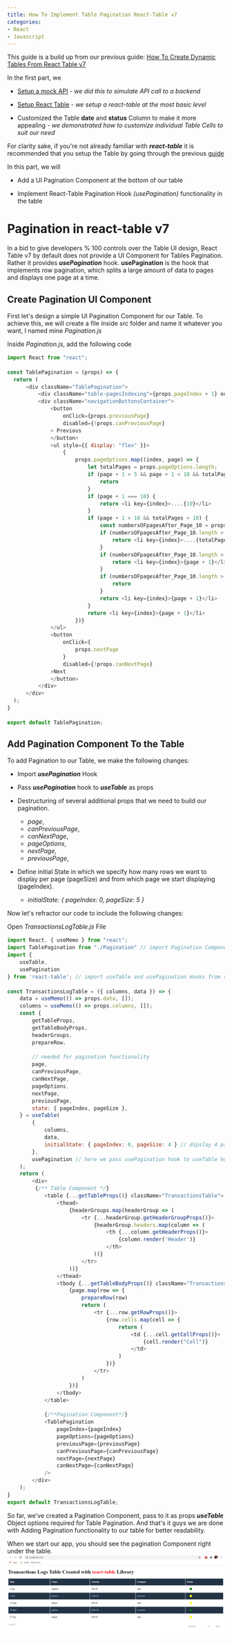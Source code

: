 ```yaml
---
title: How To Implement Table Pagination React-Table v7
categories:
- React
- Javascript
---
```


This guide is a build up from our previous guide: <span style="color: blue;"> [How To Create Dynamic Tables From React Table v7]( https://jidsfotech.github.io/codesmartly/React/Javascript/How-To-Create-Dynamic-Tables-From-React-Table-v7/) </span>


In the first part, we 
- [Setup a mock API](https://jidsfotech.github.io/codesmartly/Mock-API-in-React/json-server/How-To-Create-a-Mock-API-in-React/) - *we did this to simulate API call to a backend*

- [Setup React Table](https://jidsfotech.github.io/codesmartly/React/Javascript/How-To-Create-Dynamic-Tables-From-React-Table-v7/) - *we setup a react-table at the most basic level*
- Customized the Table **date** and **status** Column to make it more appealing - *we demonstrated how to customize individual Table Cells to suit our need*

For clarity sake, if you're not already familiar with ***react-table*** it is recommended that you setup the Table by going through the previous [guide]( https://jidsfotech.github.io/codesmartly/React/Javascript/How-To-Create-Dynamic-Tables-From-React-Table-v7/)  

In this part, we will
- Add a UI Pagination Component at the bottom of our table

- Implement  React-Table Pagination Hook *(usePagination)* functionality in the table 
<!-- more -->

# Pagination in **react-table** v7
In a bid to give developers % 100 controls over the Table UI design, React Table v7 by default does not provide a UI Component for Tables Pagination.
Rather it provides ***usePagination*** hook. **usePagination** is the hook that implements row pagination, which splits a large amount of data to pages and displays one page at a time.

## Create Pagination UI Component
 First let's design a simple UI Pagination Component for our Table. To achieve this, we will create a file inside *src* folder and name it whatever you want, I named mine *Pagination.js*

Inside *Pagination.js*, add the following code 
  ```js
  import React from "react";

const TablePagination = (props) => {
    return (
        <div className="TablePagination">
            <div className="table-pagesIndexing">{props.pageIndex + 1} out of {props.pageOptions.length}</div>
            <div className="navigationButtonsContainer">
                <button
                    onClick={props.previousPage}
                    disabled={!props.canPreviousPage}
                > Previous
                </button>
                <ul style={{ display: "flex" }}>
                    {
                        props.pageOptions.map((index, page) => {
                            let totalPages = props.pageOptions.length;
                            if (page + 1 > 5 && page + 1 < 10 && totalPages >= 10) {
                                return
                            }
                            if (page + 1 === 10) {
                                return <li key={index}>....{10}</li>
                            }
                            if (page + 1 > 10 && totalPages > 10) {
                                const numbersOFpagesAfter_Page_10 = props.pageOptions.slice(10);
                                if (numbersOFpagesAfter_Page_10.length > 3 && page + 1 === totalPages) {
                                    return <li key={index}>....{totalPages}</li>
                                }
                                if (numbersOFpagesAfter_Page_10.length > 3 && page + 1 <= 12) {
                                    return <li key={index}>{page + 1}</li>
                                }
                                if (numbersOFpagesAfter_Page_10.length > 3) {
                                    return
                                }
                                return <li key={index}>{page + 1}</li>
                            }
                            return <li key={index}>{page + 1}</li>
                        })}
                </ul>
                <button
                    onClick={
                        props.nextPage
                    }
                    disabled={!props.canNextPage}
                >Next
                </button>
            </div>
        </div>
    );
}

export default TablePagination;
```

## Add Pagination Component To the Table 

To add Pagination to our Table, we make the following changes:
- Import ***usePagination*** Hook
- Pass ***usePagination*** hook to ***useTable*** as props
- Destructuring of several additional props that we need to build our pagination.
    - *page*,
    - *canPreviousPage*,
    - *canNextPage*,
    - *pageOptions*,
    - *nextPage*,
    - *previousPage*,

- Define initial State in which we specify how many rows we want to display per page (pageSize) and from which page we start displaying (pageIndex).
    - *initialState: { pageIndex: 0, pageSize: 5 }*

Now let's refractor our code to include the following changes:

Open *TransactionsLogTable.js* File
```js
import React, { useMemo } from "react";
import TablePagination from "./Pagination" // import Pagination Component from Pagination.js
import {
    useTable,
    usePagination 
} from 'react-table'; // import useTable and usePagination Hooks from react-table

const TransactionsLogTable = ({ columns, data }) => {
    data = useMemo(() => props.data, []);
    columns = useMemo(() => props.columns, []);
    const {
        getTableProps,
        getTableBodyProps,
        headerGroups,
        prepareRow,
        
        // needed for pagination functionality
        page,
        canPreviousPage,
        canNextPage,
        pageOptions,
        nextPage,
        previousPage,
        state: { pageIndex, pageSize },
    } = useTable(
        {
            columns,
            data,
            initialState: { pageIndex: 0, pageSize: 4 } // dipslay 4 pages starting from index 0
        },
        usePagination // here we pass usePagination hook to useTable hook as props 
    );
    return (
        <div>
         {/** Table Component */}
            <table {...getTableProps()} className="TransactionsTable">
                <thead>
                    {headerGroups.map(headerGroup => (
                        <tr {...headerGroup.getHeaderGroupProps()}>
                            {headerGroup.headers.map(column => (
                                <th {...column.getHeaderProps()}>
                                    {column.render('Header')}
                                </th>
                            ))}
                        </tr>
                    ))}
                </thead>
                <tbody {...getTableBodyProps()} className="TransactionsTableBody">
                    {page.map(row => {
                        prepareRow(row)
                        return (
                            <tr {...row.getRowProps()}>
                                {row.cells.map(cell => {
                                    return (
                                        <td {...cell.getCellProps()}>
                                            {cell.render("Cell")}
                                        </td>
                                    )
                                })}
                            </tr>
                        )
                    })}
                </tbody>
            </table>
            
            {/**Pagination Component*/}
            <TablePagination
                pageIndex={pageIndex}
                pageOptions={pageOptions}
                previousPage={previousPage}
                canPreviousPage={canPreviousPage}
                nextPage={nextPage}
                canNextPage={canNextPage}
            />
        </div>
    );
}
export default TransactionsLogTable;
```
So far, we've created a Pagination Component, pass to it as props ***useTable*** Object options required for Table Pagination.
And that's it guys we are done with Adding Pagination functionality to our table for better readability.

When we start our app, you should see the pagination Component right under the table. 
![table-pagination](2021-01-09-How-To-Implement-Table-Pagination-React-Table-v7/tablePagination.png)

